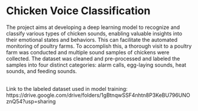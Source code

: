 # Chicken Voice Classification
The project aims at developing a deep learning model to recognize and classify various types of chicken sounds, enabling valuable insights into their emotional states and behaviors. This can facilitate the automated monitoring of poultry farms. To accomplish this, a thorough visit to a poultry farm was conducted and multiple sound samples of chickens were collected. The dataset was cleaned and pre-processed and labeled the samples into four distinct categories: alarm calls, egg-laying sounds, heat sounds, and feeding sounds.

<br/>
Link to the labeled dataset used in model training: https://drive.google.com/drive/folders/1gBtnqwSSF4nhtn8P3KeBU796UNOznQ54?usp=sharing
